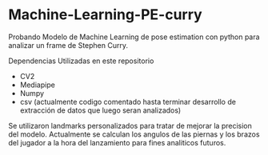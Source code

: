 # Machine-Learning-PE-curry
Probando Modelo de Machine Learning de pose estimation con python para analizar un frame de Stephen Curry.

Dependencias Utilizadas en este repositorio

  - CV2
  - Mediapipe
  - Numpy
  - csv (actualmente codigo comentado hasta terminar desarrollo de extracción de datos que luego seran analizados)


Se utilizaron landmarks personalizados para tratar de mejorar la precision del modelo. Actualmente se calculan los angulos de las piernas y los brazos del jugador a la hora del lanzamiento para fines analiticos futuros.
